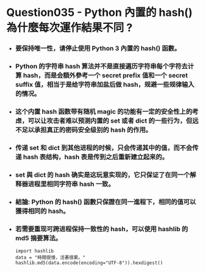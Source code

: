 Question035 - Python 內置的 hash() 為什麼每次運作結果不同 ?
=====
* ### 要保持唯一性，请停止使用 Python 3 內置的 hash() 函數。
* ### Python 的字符串 hash 算法并不是直接遍历字符串每个字符去计算 hash，而是会額外參考一个 secret prefix 值和一个 secret suffix 值，相当于是给字符串加盐后做 hash，规避一些规律输入的情况。
* ### 这个内置 hash 函数带有随机 magic 的功能有一定的安全性上的考虑，可以让攻击者难以预测内置的 set 或者 dict 的一些行为，但远不足以承担真正的密码安全级别的 hash 的作用。
* ### 传递 set 和 dict 到其他进程的时候，只会传递其中的值，而不会传递 hash 表结构，hash 表是传到之后重新建立起来的。
* ### set 與 dict 的 hash 确实是这玩意实现的，它只保证了在同一个解释器进程里相同字符串 hash 一致。
* ### 結論: Python 的 hash() 函數只保證在同一進程下，相同的值可以獲得相同的 hash。
* ### 若需要重现可跨进程保持一致性的 hash，可以使用 hashlib 的 md5 摘要算法。
    ```
    import hashlib
    data = "時間很慢，活著很累。"
    hashlib.md5(data.encode(encoding="UTF-8")).hexdigest()
    ```
<br />
